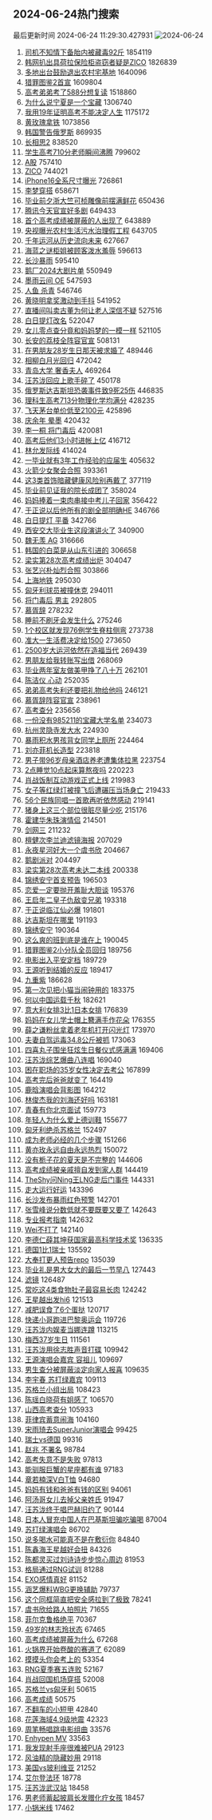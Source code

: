## 2024-06-24热门搜索 
最后更新时间 2024-06-24 11:29:30.427931 
![2024-06-24](https://imgs-storage.s3.us-east-005.backblazeb2.com/20240624/2024-06-24.png?versionId=4_z8fbbed132d73df8689c40f13_f1020f2b690f6a74a_d20240624_m032929_c005_v0501013_t0010_u01719199769909) 
1. [司机不知情下备胎内被藏毒92斤](https://s.weibo.com/weibo?q=%23%E5%8F%B8%E6%9C%BA%E4%B8%8D%E7%9F%A5%E6%83%85%E4%B8%8B%E5%A4%87%E8%83%8E%E5%86%85%E8%A2%AB%E8%97%8F%E6%AF%9292%E6%96%A4%23&t=31&band_rank=6&Refer=top) 1854119
1. [韩网扒出具荷拉保险柜盗窃者疑是ZICO](https://s.weibo.com/weibo?q=%23%E9%9F%A9%E7%BD%91%E6%89%92%E5%87%BA%E5%85%B7%E8%8D%B7%E6%8B%89%E4%BF%9D%E9%99%A9%E6%9F%9C%E7%9B%97%E7%AA%83%E8%80%85%E7%96%91%E6%98%AFZICO%23&t=31&band_rank=24&Refer=top) 1826839
1. [多地出台鼓励退出农村宅基地](https://s.weibo.com/weibo?q=%23%E5%A4%9A%E5%9C%B0%E5%87%BA%E5%8F%B0%E9%BC%93%E5%8A%B1%E9%80%80%E5%87%BA%E5%86%9C%E6%9D%91%E5%AE%85%E5%9F%BA%E5%9C%B0%23&t=31&band_rank=1&Refer=top) 1640096
1. [猎罪图鉴2首宣](https://s.weibo.com/weibo?q=%23%E7%8C%8E%E7%BD%AA%E5%9B%BE%E9%89%B42%E9%A6%96%E5%AE%A3%23&t=31&band_rank=4&Refer=top) 1609804
1. [高考弟弟考了588分想复读](https://s.weibo.com/weibo?q=%23%E9%AB%98%E8%80%83%E5%BC%9F%E5%BC%9F%E8%80%83%E4%BA%86588%E5%88%86%E6%83%B3%E5%A4%8D%E8%AF%BB%23&t=31&band_rank=6&Refer=top) 1518860
1. [为什么说宁夏是一个宝藏](https://s.weibo.com/weibo?q=%23%E4%B8%BA%E4%BB%80%E4%B9%88%E8%AF%B4%E5%AE%81%E5%A4%8F%E6%98%AF%E4%B8%80%E4%B8%AA%E5%AE%9D%E8%97%8F%23&t=31&band_rank=3&Refer=top) 1306740
1. [我用19年证明高考不能决定人生](https://s.weibo.com/weibo?q=%23%E6%88%91%E7%94%A819%E5%B9%B4%E8%AF%81%E6%98%8E%E9%AB%98%E8%80%83%E4%B8%8D%E8%83%BD%E5%86%B3%E5%AE%9A%E4%BA%BA%E7%94%9F%23&t=31&band_rank=28&Refer=top) 1175172
1. [黄玫瑰拿铁](https://s.weibo.com/weibo?q=%E9%BB%84%E7%8E%AB%E7%91%B0%E6%8B%BF%E9%93%81&t=31&band_rank=5&Refer=top) 1073856
1. [韩国警告俄罗斯](https://s.weibo.com/weibo?q=%23%E9%9F%A9%E5%9B%BD%E8%AD%A6%E5%91%8A%E4%BF%84%E7%BD%97%E6%96%AF%23&t=31&band_rank=1&Refer=top) 869935
1. [长相思2](https://s.weibo.com/weibo?q=%E9%95%BF%E7%9B%B8%E6%80%9D2&t=31&band_rank=47&Refer=top) 838520
1. [学生高考710分老师瞬间沸腾](https://s.weibo.com/weibo?q=%23%E5%AD%A6%E7%94%9F%E9%AB%98%E8%80%83710%E5%88%86%E8%80%81%E5%B8%88%E7%9E%AC%E9%97%B4%E6%B2%B8%E8%85%BE%23&t=31&band_rank=8&Refer=top) 799602
1. [A股](https://s.weibo.com/weibo?q=A%E8%82%A1&t=31&band_rank=10&Refer=top) 757410
1. [ZICO](https://s.weibo.com/weibo?q=ZICO&t=31&band_rank=7&Refer=top) 744021
1. [iPhone16全系尺寸曝光](https://s.weibo.com/weibo?q=%23iPhone16%E5%85%A8%E7%B3%BB%E5%B0%BA%E5%AF%B8%E6%9B%9D%E5%85%89%23&t=31&band_rank=2&Refer=top) 726861
1. [李梦穿搭](https://s.weibo.com/weibo?q=%E6%9D%8E%E6%A2%A6%E7%A9%BF%E6%90%AD&t=31&band_rank=11&Refer=top) 658671
1. [毕业前夕浙大竺可桢雕像前摆满鲜花](https://s.weibo.com/weibo?q=%23%E6%AF%95%E4%B8%9A%E5%89%8D%E5%A4%95%E6%B5%99%E5%A4%A7%E7%AB%BA%E5%8F%AF%E6%A1%A2%E9%9B%95%E5%83%8F%E5%89%8D%E6%91%86%E6%BB%A1%E9%B2%9C%E8%8A%B1%23&t=31&band_rank=10&Refer=top) 650436
1. [腾讯今天官宣好多剧](https://s.weibo.com/weibo?q=%23%E8%85%BE%E8%AE%AF%E4%BB%8A%E5%A4%A9%E5%AE%98%E5%AE%A3%E5%A5%BD%E5%A4%9A%E5%89%A7%23&t=31&band_rank=24&Refer=top) 649433
1. [首个高考成绩被屏蔽的人出现了](https://s.weibo.com/weibo?q=%23%E9%A6%96%E4%B8%AA%E9%AB%98%E8%80%83%E6%88%90%E7%BB%A9%E8%A2%AB%E5%B1%8F%E8%94%BD%E7%9A%84%E4%BA%BA%E5%87%BA%E7%8E%B0%E4%BA%86%23&t=31&band_rank=8&Refer=top) 643889
1. [央视曝光农村生活污水治理假工程](https://s.weibo.com/weibo?q=%23%E5%A4%AE%E8%A7%86%E6%9B%9D%E5%85%89%E5%86%9C%E6%9D%91%E7%94%9F%E6%B4%BB%E6%B1%A1%E6%B0%B4%E6%B2%BB%E7%90%86%E5%81%87%E5%B7%A5%E7%A8%8B%23&t=31&band_rank=14&Refer=top) 643705
1. [千年运河从历史流向未来](https://s.weibo.com/weibo?q=%23%E5%8D%83%E5%B9%B4%E8%BF%90%E6%B2%B3%E4%BB%8E%E5%8E%86%E5%8F%B2%E6%B5%81%E5%90%91%E6%9C%AA%E6%9D%A5%23&t=31&band_rank=3&Refer=top) 627667
1. [海蓝之谜柜姐被顾客泼水羞辱](https://s.weibo.com/weibo?q=%23%E6%B5%B7%E8%93%9D%E4%B9%8B%E8%B0%9C%E6%9F%9C%E5%A7%90%E8%A2%AB%E9%A1%BE%E5%AE%A2%E6%B3%BC%E6%B0%B4%E7%BE%9E%E8%BE%B1%23&t=31&band_rank=4&Refer=top) 596613
1. [长沙暴雨](https://s.weibo.com/weibo?q=%E9%95%BF%E6%B2%99%E6%9A%B4%E9%9B%A8&t=31&band_rank=20&Refer=top) 595410
1. [鹅厂2024大剧片单](https://s.weibo.com/weibo?q=%23%E9%B9%85%E5%8E%822024%E5%A4%A7%E5%89%A7%E7%89%87%E5%8D%95%23&t=31&band_rank=15&Refer=top) 550949
1. [墨雨云间 OE](https://s.weibo.com/weibo?q=%E5%A2%A8%E9%9B%A8%E4%BA%91%E9%97%B4%20OE&t=31&band_rank=6&Refer=top) 547593
1. [人鱼 杀青](https://s.weibo.com/weibo?q=%E4%BA%BA%E9%B1%BC%20%E6%9D%80%E9%9D%92&t=31&band_rank=7&Refer=top) 546746
1. [黄晓明拿奖激动到手抖](https://s.weibo.com/weibo?q=%E9%BB%84%E6%99%93%E6%98%8E%E6%8B%BF%E5%A5%96%E6%BF%80%E5%8A%A8%E5%88%B0%E6%89%8B%E6%8A%96&t=31&band_rank=50&Refer=top) 541952
1. [直播间叫卖古董为何让老人深信不疑](https://s.weibo.com/weibo?q=%23%E7%9B%B4%E6%92%AD%E9%97%B4%E5%8F%AB%E5%8D%96%E5%8F%A4%E8%91%A3%E4%B8%BA%E4%BD%95%E8%AE%A9%E8%80%81%E4%BA%BA%E6%B7%B1%E4%BF%A1%E4%B8%8D%E7%96%91%23&t=31&band_rank=10&Refer=top) 527516
1. [白日提灯改名](https://s.weibo.com/weibo?q=%E7%99%BD%E6%97%A5%E6%8F%90%E7%81%AF%E6%94%B9%E5%90%8D&t=31&band_rank=24&Refer=top) 522047
1. [女儿零点查分竟和妈妈梦的一模一样](https://s.weibo.com/weibo?q=%23%E5%A5%B3%E5%84%BF%E9%9B%B6%E7%82%B9%E6%9F%A5%E5%88%86%E7%AB%9F%E5%92%8C%E5%A6%88%E5%A6%88%E6%A2%A6%E7%9A%84%E4%B8%80%E6%A8%A1%E4%B8%80%E6%A0%B7%23&t=31&band_rank=5&Refer=top) 521105
1. [长安的荔枝全阵容官宣](https://s.weibo.com/weibo?q=%23%E9%95%BF%E5%AE%89%E7%9A%84%E8%8D%94%E6%9E%9D%E5%85%A8%E9%98%B5%E5%AE%B9%E5%AE%98%E5%AE%A3%23&t=31&band_rank=15&Refer=top) 508131
1. [在男朋友28岁生日那天被求婚了](https://s.weibo.com/weibo?q=%E5%9C%A8%E7%94%B7%E6%9C%8B%E5%8F%8B28%E5%B2%81%E7%94%9F%E6%97%A5%E9%82%A3%E5%A4%A9%E8%A2%AB%E6%B1%82%E5%A9%9A%E4%BA%86&t=31&band_rank=11&Refer=top) 489446
1. [相柳白月光回归](https://s.weibo.com/weibo?q=%E7%9B%B8%E6%9F%B3%E7%99%BD%E6%9C%88%E5%85%89%E5%9B%9E%E5%BD%92&t=31&band_rank=13&Refer=top) 472042
1. [青岛大学 奢香夫人](https://s.weibo.com/weibo?q=%E9%9D%92%E5%B2%9B%E5%A4%A7%E5%AD%A6%20%E5%A5%A2%E9%A6%99%E5%A4%AB%E4%BA%BA&t=31&band_rank=6&Refer=top) 469264
1. [汪苏泷回应上歌手碎了](https://s.weibo.com/weibo?q=%23%E6%B1%AA%E8%8B%8F%E6%B3%B7%E5%9B%9E%E5%BA%94%E4%B8%8A%E6%AD%8C%E6%89%8B%E7%A2%8E%E4%BA%86%23&t=31&band_rank=7&Refer=top) 450178
1. [俄罗斯达吉斯坦恐袭事件致9死25伤](https://s.weibo.com/weibo?q=%23%E4%BF%84%E7%BD%97%E6%96%AF%E8%BE%BE%E5%90%89%E6%96%AF%E5%9D%A6%E6%81%90%E8%A2%AD%E4%BA%8B%E4%BB%B6%E8%87%B49%E6%AD%BB25%E4%BC%A4%23&t=31&band_rank=26&Refer=top) 446835
1. [理科生高考713分物理化学均满分](https://s.weibo.com/weibo?q=%23%E7%90%86%E7%A7%91%E7%94%9F%E9%AB%98%E8%80%83713%E5%88%86%E7%89%A9%E7%90%86%E5%8C%96%E5%AD%A6%E5%9D%87%E6%BB%A1%E5%88%86%23&t=31&band_rank=17&Refer=top) 428235
1. [飞天茅台单价低至2100元](https://s.weibo.com/weibo?q=%23%E9%A3%9E%E5%A4%A9%E8%8C%85%E5%8F%B0%E5%8D%95%E4%BB%B7%E4%BD%8E%E8%87%B32100%E5%85%83%23&t=31&band_rank=32&Refer=top) 425896
1. [庆余年 晕墨](https://s.weibo.com/weibo?q=%E5%BA%86%E4%BD%99%E5%B9%B4%20%E6%99%95%E5%A2%A8&t=31&band_rank=9&Refer=top) 420432
1. [李一桐 将门毒后](https://s.weibo.com/weibo?q=%E6%9D%8E%E4%B8%80%E6%A1%90%20%E5%B0%86%E9%97%A8%E6%AF%92%E5%90%8E&t=31&band_rank=10&Refer=top) 420081
1. [高考后他们3小时进帐上亿](https://s.weibo.com/weibo?q=%23%E9%AB%98%E8%80%83%E5%90%8E%E4%BB%96%E4%BB%AC3%E5%B0%8F%E6%97%B6%E8%BF%9B%E5%B8%90%E4%B8%8A%E4%BA%BF%23&t=31&band_rank=11&Refer=top) 416712
1. [林允发际线](https://s.weibo.com/weibo?q=%E6%9E%97%E5%85%81%E5%8F%91%E9%99%85%E7%BA%BF&t=31&band_rank=12&Refer=top) 414024
1. [一毕业就有3年工作经验的应届生](https://s.weibo.com/weibo?q=%23%E4%B8%80%E6%AF%95%E4%B8%9A%E5%B0%B1%E6%9C%893%E5%B9%B4%E5%B7%A5%E4%BD%9C%E7%BB%8F%E9%AA%8C%E7%9A%84%E5%BA%94%E5%B1%8A%E7%94%9F%23&t=31&band_rank=32&Refer=top) 405632
1. [火箭少女聚会合照](https://s.weibo.com/weibo?q=%23%E7%81%AB%E7%AE%AD%E5%B0%91%E5%A5%B3%E8%81%9A%E4%BC%9A%E5%90%88%E7%85%A7%23&t=31&band_rank=17&Refer=top) 393361
1. [这3类首饰暗藏健康风险别再戴了](https://s.weibo.com/weibo?q=%23%E8%BF%993%E7%B1%BB%E9%A6%96%E9%A5%B0%E6%9A%97%E8%97%8F%E5%81%A5%E5%BA%B7%E9%A3%8E%E9%99%A9%E5%88%AB%E5%86%8D%E6%88%B4%E4%BA%86%23&t=31&band_rank=15&Refer=top) 377119
1. [毕业前见证我的院长成团了](https://s.weibo.com/weibo?q=%23%E6%AF%95%E4%B8%9A%E5%89%8D%E8%A7%81%E8%AF%81%E6%88%91%E7%9A%84%E9%99%A2%E9%95%BF%E6%88%90%E5%9B%A2%E4%BA%86%23&t=31&band_rank=16&Refer=top) 358024
1. [妈妈捧着一束肉串接中考儿子回家](https://s.weibo.com/weibo?q=%23%E5%A6%88%E5%A6%88%E6%8D%A7%E7%9D%80%E4%B8%80%E6%9D%9F%E8%82%89%E4%B8%B2%E6%8E%A5%E4%B8%AD%E8%80%83%E5%84%BF%E5%AD%90%E5%9B%9E%E5%AE%B6%23&t=31&band_rank=15&Refer=top) 356422
1. [于正说以后他所有的剧全部明确HE](https://s.weibo.com/weibo?q=%23%E4%BA%8E%E6%AD%A3%E8%AF%B4%E4%BB%A5%E5%90%8E%E4%BB%96%E6%89%80%E6%9C%89%E7%9A%84%E5%89%A7%E5%85%A8%E9%83%A8%E6%98%8E%E7%A1%AEHE%23&t=31&band_rank=42&Refer=top) 346766
1. [白日提灯 平番](https://s.weibo.com/weibo?q=%E7%99%BD%E6%97%A5%E6%8F%90%E7%81%AF%20%E5%B9%B3%E7%95%AA&t=31&band_rank=13&Refer=top) 342766
1. [西安交大毕业生这段演讲火了](https://s.weibo.com/weibo?q=%23%E8%A5%BF%E5%AE%89%E4%BA%A4%E5%A4%A7%E6%AF%95%E4%B8%9A%E7%94%9F%E8%BF%99%E6%AE%B5%E6%BC%94%E8%AE%B2%E7%81%AB%E4%BA%86%23&t=31&band_rank=19&Refer=top) 340900
1. [魏无羡 AG](https://s.weibo.com/weibo?q=%E9%AD%8F%E6%97%A0%E7%BE%A1%20AG&t=31&band_rank=14&Refer=top) 316666
1. [韩国的白菜是从山东引进的](https://s.weibo.com/weibo?q=%23%E9%9F%A9%E5%9B%BD%E7%9A%84%E7%99%BD%E8%8F%9C%E6%98%AF%E4%BB%8E%E5%B1%B1%E4%B8%9C%E5%BC%95%E8%BF%9B%E7%9A%84%23&t=31&band_rank=40&Refer=top) 306658
1. [梁实第28次高考成绩出炉](https://s.weibo.com/weibo?q=%23%E6%A2%81%E5%AE%9E%E7%AC%AC28%E6%AC%A1%E9%AB%98%E8%80%83%E6%88%90%E7%BB%A9%E5%87%BA%E7%82%89%23&t=31&band_rank=16&Refer=top) 304047
1. [张艺兴朴灿烈合照](https://s.weibo.com/weibo?q=%E5%BC%A0%E8%89%BA%E5%85%B4%E6%9C%B4%E7%81%BF%E7%83%88%E5%90%88%E7%85%A7&t=31&band_rank=17&Refer=top) 303866
1. [上海地铁](https://s.weibo.com/weibo?q=%E4%B8%8A%E6%B5%B7%E5%9C%B0%E9%93%81&t=31&band_rank=16&Refer=top) 295030
1. [匈牙利球员被撞休克](https://s.weibo.com/weibo?q=%23%E5%8C%88%E7%89%99%E5%88%A9%E7%90%83%E5%91%98%E8%A2%AB%E6%92%9E%E4%BC%91%E5%85%8B%23&t=31&band_rank=17&Refer=top) 294011
1. [将门毒后 男主](https://s.weibo.com/weibo?q=%E5%B0%86%E9%97%A8%E6%AF%92%E5%90%8E%20%E7%94%B7%E4%B8%BB&t=31&band_rank=18&Refer=top) 292805
1. [慕胥辞](https://s.weibo.com/weibo?q=%E6%85%95%E8%83%A5%E8%BE%9E&t=31&band_rank=41&Refer=top) 278232
1. [睡前不刷牙会发生什么](https://s.weibo.com/weibo?q=%23%E7%9D%A1%E5%89%8D%E4%B8%8D%E5%88%B7%E7%89%99%E4%BC%9A%E5%8F%91%E7%94%9F%E4%BB%80%E4%B9%88%23&t=31&band_rank=22&Refer=top) 275246
1. [1个校区就发现76例学生脊柱侧弯](https://s.weibo.com/weibo?q=%231%E4%B8%AA%E6%A0%A1%E5%8C%BA%E5%B0%B1%E5%8F%91%E7%8E%B076%E4%BE%8B%E5%AD%A6%E7%94%9F%E8%84%8A%E6%9F%B1%E4%BE%A7%E5%BC%AF%23&t=31&band_rank=49&Refer=top) 273738
1. [准大一生活费决定给1500](https://s.weibo.com/weibo?q=%23%E5%87%86%E5%A4%A7%E4%B8%80%E7%94%9F%E6%B4%BB%E8%B4%B9%E5%86%B3%E5%AE%9A%E7%BB%991500%23&t=31&band_rank=23&Refer=top) 273650
1. [2500岁大运河依然在造福当代](https://s.weibo.com/weibo?q=%232500%E5%B2%81%E5%A4%A7%E8%BF%90%E6%B2%B3%E4%BE%9D%E7%84%B6%E5%9C%A8%E9%80%A0%E7%A6%8F%E5%BD%93%E4%BB%A3%23&t=31&band_rank=30&Refer=top) 269439
1. [男朋友给我转账写出借](https://s.weibo.com/weibo?q=%23%E7%94%B7%E6%9C%8B%E5%8F%8B%E7%BB%99%E6%88%91%E8%BD%AC%E8%B4%A6%E5%86%99%E5%87%BA%E5%80%9F%23&t=31&band_rank=22&Refer=top) 268069
1. [毕业两年室友做美甲挣了八十万](https://s.weibo.com/weibo?q=%23%E6%AF%95%E4%B8%9A%E4%B8%A4%E5%B9%B4%E5%AE%A4%E5%8F%8B%E5%81%9A%E7%BE%8E%E7%94%B2%E6%8C%A3%E4%BA%86%E5%85%AB%E5%8D%81%E4%B8%87%23&t=31&band_rank=29&Refer=top) 262101
1. [陈洁仪 心动](https://s.weibo.com/weibo?q=%E9%99%88%E6%B4%81%E4%BB%AA%20%E5%BF%83%E5%8A%A8&t=31&band_rank=19&Refer=top) 252035
1. [弟弟高考失利还要把礼物给他吗](https://s.weibo.com/weibo?q=%23%E5%BC%9F%E5%BC%9F%E9%AB%98%E8%80%83%E5%A4%B1%E5%88%A9%E8%BF%98%E8%A6%81%E6%8A%8A%E7%A4%BC%E7%89%A9%E7%BB%99%E4%BB%96%E5%90%97%23&t=31&band_rank=27&Refer=top) 246121
1. [慕胥辞阵容官宣](https://s.weibo.com/weibo?q=%23%E6%85%95%E8%83%A5%E8%BE%9E%E9%98%B5%E5%AE%B9%E5%AE%98%E5%AE%A3%23&t=31&band_rank=25&Refer=top) 238961
1. [高考查分](https://s.weibo.com/weibo?q=%E9%AB%98%E8%80%83%E6%9F%A5%E5%88%86&t=31&band_rank=26&Refer=top) 235656
1. [一份没有985211的宝藏大学名单](https://s.weibo.com/weibo?q=%23%E4%B8%80%E4%BB%BD%E6%B2%A1%E6%9C%89985211%E7%9A%84%E5%AE%9D%E8%97%8F%E5%A4%A7%E5%AD%A6%E5%90%8D%E5%8D%95%23&t=31&band_rank=29&Refer=top) 234073
1. [杭州灵隐寺发大水](https://s.weibo.com/weibo?q=%23%E6%9D%AD%E5%B7%9E%E7%81%B5%E9%9A%90%E5%AF%BA%E5%8F%91%E5%A4%A7%E6%B0%B4%23&t=31&band_rank=20&Refer=top) 224930
1. [暴雨积水男孩背女同学上厕所](https://s.weibo.com/weibo?q=%23%E6%9A%B4%E9%9B%A8%E7%A7%AF%E6%B0%B4%E7%94%B7%E5%AD%A9%E8%83%8C%E5%A5%B3%E5%90%8C%E5%AD%A6%E4%B8%8A%E5%8E%95%E6%89%80%23&t=31&band_rank=20&Refer=top) 224464
1. [刘亦菲机长造型](https://s.weibo.com/weibo?q=%23%E5%88%98%E4%BA%A6%E8%8F%B2%E6%9C%BA%E9%95%BF%E9%80%A0%E5%9E%8B%23&t=31&band_rank=24&Refer=top) 223818
1. [男子带96岁母亲酒店养老遭集体拉黑](https://s.weibo.com/weibo?q=%23%E7%94%B7%E5%AD%90%E5%B8%A696%E5%B2%81%E6%AF%8D%E4%BA%B2%E9%85%92%E5%BA%97%E5%85%BB%E8%80%81%E9%81%AD%E9%9B%86%E4%BD%93%E6%8B%89%E9%BB%91%23&t=31&band_rank=21&Refer=top) 223754
1. [2点睡觉10点起床算熬夜吗](https://s.weibo.com/weibo?q=%232%E7%82%B9%E7%9D%A1%E8%A7%8910%E7%82%B9%E8%B5%B7%E5%BA%8A%E7%AE%97%E7%86%AC%E5%A4%9C%E5%90%97%23&t=31&band_rank=22&Refer=top) 220223
1. [肖战饭制互动游戏正式上线](https://s.weibo.com/weibo?q=%23%E8%82%96%E6%88%98%E9%A5%AD%E5%88%B6%E4%BA%92%E5%8A%A8%E6%B8%B8%E6%88%8F%E6%AD%A3%E5%BC%8F%E4%B8%8A%E7%BA%BF%23&t=31&band_rank=27&Refer=top) 219983
1. [女子等红绿灯被撞飞后遭碾压当场身亡](https://s.weibo.com/weibo?q=%23%E5%A5%B3%E5%AD%90%E7%AD%89%E7%BA%A2%E7%BB%BF%E7%81%AF%E8%A2%AB%E6%92%9E%E9%A3%9E%E5%90%8E%E9%81%AD%E7%A2%BE%E5%8E%8B%E5%BD%93%E5%9C%BA%E8%BA%AB%E4%BA%A1%23&t=31&band_rank=23&Refer=top) 219433
1. [56个民族同唱一首歌再听依然感动](https://s.weibo.com/weibo?q=%2356%E4%B8%AA%E6%B0%91%E6%97%8F%E5%90%8C%E5%94%B1%E4%B8%80%E9%A6%96%E6%AD%8C%E5%86%8D%E5%90%AC%E4%BE%9D%E7%84%B6%E6%84%9F%E5%8A%A8%23&t=31&band_rank=27&Refer=top) 219141
1. [猪身上这三个部位很脏尽量少吃](https://s.weibo.com/weibo?q=%23%E7%8C%AA%E8%BA%AB%E4%B8%8A%E8%BF%99%E4%B8%89%E4%B8%AA%E9%83%A8%E4%BD%8D%E5%BE%88%E8%84%8F%E5%B0%BD%E9%87%8F%E5%B0%91%E5%90%83%23&t=31&band_rank=24&Refer=top) 215176
1. [霍建华朱珠演情侣](https://s.weibo.com/weibo?q=%23%E9%9C%8D%E5%BB%BA%E5%8D%8E%E6%9C%B1%E7%8F%A0%E6%BC%94%E6%83%85%E4%BE%A3%23&t=31&band_rank=25&Refer=top) 214501
1. [剑网三](https://s.weibo.com/weibo?q=%E5%89%91%E7%BD%91%E4%B8%89&t=31&band_rank=34&Refer=top) 211232
1. [檀健次李兰迪滤镜海报](https://s.weibo.com/weibo?q=%23%E6%AA%80%E5%81%A5%E6%AC%A1%E6%9D%8E%E5%85%B0%E8%BF%AA%E6%BB%A4%E9%95%9C%E6%B5%B7%E6%8A%A5%23&t=31&band_rank=25&Refer=top) 207029
1. [永夜星河好大一个虞书欣](https://s.weibo.com/weibo?q=%23%E6%B0%B8%E5%A4%9C%E6%98%9F%E6%B2%B3%E5%A5%BD%E5%A4%A7%E4%B8%80%E4%B8%AA%E8%99%9E%E4%B9%A6%E6%AC%A3%23&t=31&band_rank=27&Refer=top) 204667
1. [鹅剧派对](https://s.weibo.com/weibo?q=%23%E9%B9%85%E5%89%A7%E6%B4%BE%E5%AF%B9%23&t=31&band_rank=30&Refer=top) 204497
1. [梁实第28次高考未达二本线](https://s.weibo.com/weibo?q=%23%E6%A2%81%E5%AE%9E%E7%AC%AC28%E6%AC%A1%E9%AB%98%E8%80%83%E6%9C%AA%E8%BE%BE%E4%BA%8C%E6%9C%AC%E7%BA%BF%23&t=31&band_rank=28&Refer=top) 200338
1. [锦绣安宁首支预告](https://s.weibo.com/weibo?q=%23%E9%94%A6%E7%BB%A3%E5%AE%89%E5%AE%81%E9%A6%96%E6%94%AF%E9%A2%84%E5%91%8A%23&t=31&band_rank=30&Refer=top) 196503
1. [恋爱一定要抛开羞耻大胆谈](https://s.weibo.com/weibo?q=%E6%81%8B%E7%88%B1%E4%B8%80%E5%AE%9A%E8%A6%81%E6%8A%9B%E5%BC%80%E7%BE%9E%E8%80%BB%E5%A4%A7%E8%83%86%E8%B0%88&t=31&band_rank=31&Refer=top) 195376
1. [王启年二皇子仇敌变兄弟](https://s.weibo.com/weibo?q=%23%E7%8E%8B%E5%90%AF%E5%B9%B4%E4%BA%8C%E7%9A%87%E5%AD%90%E4%BB%87%E6%95%8C%E5%8F%98%E5%85%84%E5%BC%9F%23&t=31&band_rank=25&Refer=top) 193318
1. [于正说临江仙必爆](https://s.weibo.com/weibo?q=%23%E4%BA%8E%E6%AD%A3%E8%AF%B4%E4%B8%B4%E6%B1%9F%E4%BB%99%E5%BF%85%E7%88%86%23&t=31&band_rank=28&Refer=top) 191801
1. [达吉斯坦在哪里](https://s.weibo.com/weibo?q=%23%E8%BE%BE%E5%90%89%E6%96%AF%E5%9D%A6%E5%9C%A8%E5%93%AA%E9%87%8C%23&t=31&band_rank=30&Refer=top) 191193
1. [锦绣安宁](https://s.weibo.com/weibo?q=%E9%94%A6%E7%BB%A3%E5%AE%89%E5%AE%81&t=31&band_rank=42&Refer=top) 190364
1. [这么爽的班到底是谁在上](https://s.weibo.com/weibo?q=%23%E8%BF%99%E4%B9%88%E7%88%BD%E7%9A%84%E7%8F%AD%E5%88%B0%E5%BA%95%E6%98%AF%E8%B0%81%E5%9C%A8%E4%B8%8A%23&t=31&band_rank=35&Refer=top) 190045
1. [猎罪图鉴2小分队全员回归](https://s.weibo.com/weibo?q=%23%E7%8C%8E%E7%BD%AA%E5%9B%BE%E9%89%B42%E5%B0%8F%E5%88%86%E9%98%9F%E5%85%A8%E5%91%98%E5%9B%9E%E5%BD%92%23&t=31&band_rank=33&Refer=top) 189756
1. [电影出入平安定档](https://s.weibo.com/weibo?q=%23%E7%94%B5%E5%BD%B1%E5%87%BA%E5%85%A5%E5%B9%B3%E5%AE%89%E5%AE%9A%E6%A1%A3%23&t=31&band_rank=31&Refer=top) 189729
1. [王源听到结婚的反应](https://s.weibo.com/weibo?q=%23%E7%8E%8B%E6%BA%90%E5%90%AC%E5%88%B0%E7%BB%93%E5%A9%9A%E7%9A%84%E5%8F%8D%E5%BA%94%23&t=31&band_rank=26&Refer=top) 189417
1. [九重紫](https://s.weibo.com/weibo?q=%E4%B9%9D%E9%87%8D%E7%B4%AB&t=31&band_rank=35&Refer=top) 186628
1. [第一次见把小猫当闹钟用的](https://s.weibo.com/weibo?q=%E7%AC%AC%E4%B8%80%E6%AC%A1%E8%A7%81%E6%8A%8A%E5%B0%8F%E7%8C%AB%E5%BD%93%E9%97%B9%E9%92%9F%E7%94%A8%E7%9A%84&t=31&band_rank=31&Refer=top) 183375
1. [何以中国运载千秋](https://s.weibo.com/weibo?q=%23%E4%BD%95%E4%BB%A5%E4%B8%AD%E5%9B%BD%E8%BF%90%E8%BD%BD%E5%8D%83%E7%A7%8B%23&t=31&band_rank=3&Refer=top) 182621
1. [意大利女排3比1日本女排](https://s.weibo.com/weibo?q=%23%E6%84%8F%E5%A4%A7%E5%88%A9%E5%A5%B3%E6%8E%923%E6%AF%941%E6%97%A5%E6%9C%AC%E5%A5%B3%E6%8E%92%23&t=31&band_rank=27&Refer=top) 176839
1. [妈妈在女儿学士帽上簪满手作花朵](https://s.weibo.com/weibo?q=%23%E5%A6%88%E5%A6%88%E5%9C%A8%E5%A5%B3%E5%84%BF%E5%AD%A6%E5%A3%AB%E5%B8%BD%E4%B8%8A%E7%B0%AA%E6%BB%A1%E6%89%8B%E4%BD%9C%E8%8A%B1%E6%9C%B5%23&t=31&band_rank=30&Refer=top) 176355
1. [薛之谦粉丝拿着老年机打开闪光灯](https://s.weibo.com/weibo?q=%23%E8%96%9B%E4%B9%8B%E8%B0%A6%E7%B2%89%E4%B8%9D%E6%8B%BF%E7%9D%80%E8%80%81%E5%B9%B4%E6%9C%BA%E6%89%93%E5%BC%80%E9%97%AA%E5%85%89%E7%81%AF%23&t=31&band_rank=37&Refer=top) 173970
1. [夫妻自驾运毒34.8公斤被抓](https://s.weibo.com/weibo?q=%23%E5%A4%AB%E5%A6%BB%E8%87%AA%E9%A9%BE%E8%BF%90%E6%AF%9234.8%E5%85%AC%E6%96%A4%E8%A2%AB%E6%8A%93%23&t=31&band_rank=43&Refer=top) 173063
1. [四喜丸子围坐狂炫生日餐仪式感满满](https://s.weibo.com/weibo?q=%23%E5%9B%9B%E5%96%9C%E4%B8%B8%E5%AD%90%E5%9B%B4%E5%9D%90%E7%8B%82%E7%82%AB%E7%94%9F%E6%97%A5%E9%A4%90%E4%BB%AA%E5%BC%8F%E6%84%9F%E6%BB%A1%E6%BB%A1%23&t=31&band_rank=37&Refer=top) 169406
1. [汪苏泷综艺爆曲八连唱](https://s.weibo.com/weibo?q=%23%E6%B1%AA%E8%8B%8F%E6%B3%B7%E7%BB%BC%E8%89%BA%E7%88%86%E6%9B%B2%E5%85%AB%E8%BF%9E%E5%94%B1%23&t=31&band_rank=28&Refer=top) 169040
1. [困在职场的35岁女性决定去考公](https://s.weibo.com/weibo?q=%23%E5%9B%B0%E5%9C%A8%E8%81%8C%E5%9C%BA%E7%9A%8435%E5%B2%81%E5%A5%B3%E6%80%A7%E5%86%B3%E5%AE%9A%E5%8E%BB%E8%80%83%E5%85%AC%23&t=31&band_rank=36&Refer=top) 167899
1. [高考完后爸爸就变了](https://s.weibo.com/weibo?q=%23%E9%AB%98%E8%80%83%E5%AE%8C%E5%90%8E%E7%88%B8%E7%88%B8%E5%B0%B1%E5%8F%98%E4%BA%86%23&t=31&band_rank=36&Refer=top) 164419
1. [鹿晗演唱会背影图](https://s.weibo.com/weibo?q=%23%E9%B9%BF%E6%99%97%E6%BC%94%E5%94%B1%E4%BC%9A%E8%83%8C%E5%BD%B1%E5%9B%BE%23&t=31&band_rank=30&Refer=top) 164212
1. [林俊杰我的刘海还好吗](https://s.weibo.com/weibo?q=%23%E6%9E%97%E4%BF%8A%E6%9D%B0%E6%88%91%E7%9A%84%E5%88%98%E6%B5%B7%E8%BF%98%E5%A5%BD%E5%90%97%23&t=31&band_rank=33&Refer=top) 163181
1. [青春有你北京面试](https://s.weibo.com/weibo?q=%23%E9%9D%92%E6%98%A5%E6%9C%89%E4%BD%A0%E5%8C%97%E4%BA%AC%E9%9D%A2%E8%AF%95%23&t=31&band_rank=31&Refer=top) 159773
1. [年轻人为什么爱上德训鞋](https://s.weibo.com/weibo?q=%23%E5%B9%B4%E8%BD%BB%E4%BA%BA%E4%B8%BA%E4%BB%80%E4%B9%88%E7%88%B1%E4%B8%8A%E5%BE%B7%E8%AE%AD%E9%9E%8B%23&t=31&band_rank=32&Refer=top) 155677
1. [匈牙利绝杀苏格兰](https://s.weibo.com/weibo?q=%23%E5%8C%88%E7%89%99%E5%88%A9%E7%BB%9D%E6%9D%80%E8%8B%8F%E6%A0%BC%E5%85%B0%23&t=31&band_rank=43&Refer=top) 152497
1. [成为老师必经的几个步骤](https://s.weibo.com/weibo?q=%23%E6%88%90%E4%B8%BA%E8%80%81%E5%B8%88%E5%BF%85%E7%BB%8F%E7%9A%84%E5%87%A0%E4%B8%AA%E6%AD%A5%E9%AA%A4%23&t=31&band_rank=38&Refer=top) 151266
1. [黄亦玫永远自由永远热烈](https://s.weibo.com/weibo?q=%E9%BB%84%E4%BA%A6%E7%8E%AB%E6%B0%B8%E8%BF%9C%E8%87%AA%E7%94%B1%E6%B0%B8%E8%BF%9C%E7%83%AD%E7%83%88&t=31&band_rank=46&Refer=top) 150072
1. [没有栀子花的夏天是不完整的](https://s.weibo.com/weibo?q=%23%E6%B2%A1%E6%9C%89%E6%A0%80%E5%AD%90%E8%8A%B1%E7%9A%84%E5%A4%8F%E5%A4%A9%E6%98%AF%E4%B8%8D%E5%AE%8C%E6%95%B4%E7%9A%84%23&t=31&band_rank=43&Refer=top) 144606
1. [高考成绩被亲戚擅自发到家人群](https://s.weibo.com/weibo?q=%23%E9%AB%98%E8%80%83%E6%88%90%E7%BB%A9%E8%A2%AB%E4%BA%B2%E6%88%9A%E6%93%85%E8%87%AA%E5%8F%91%E5%88%B0%E5%AE%B6%E4%BA%BA%E7%BE%A4%23&t=31&band_rank=34&Refer=top) 144419
1. [TheShy问Ning王LNG走后门事件](https://s.weibo.com/weibo?q=%23TheShy%E9%97%AENing%E7%8E%8BLNG%E8%B5%B0%E5%90%8E%E9%97%A8%E4%BA%8B%E4%BB%B6%23&t=31&band_rank=44&Refer=top) 144331
1. [走大运行好运](https://s.weibo.com/weibo?q=%23%E8%B5%B0%E5%A4%A7%E8%BF%90%E8%A1%8C%E5%A5%BD%E8%BF%90%23&t=31&band_rank=3&Refer=top) 143396
1. [长沙发布暴雨红色预警](https://s.weibo.com/weibo?q=%23%E9%95%BF%E6%B2%99%E5%8F%91%E5%B8%83%E6%9A%B4%E9%9B%A8%E7%BA%A2%E8%89%B2%E9%A2%84%E8%AD%A6%23&t=31&band_rank=41&Refer=top) 142701
1. [张雪峰说分数低就不要既要又要了](https://s.weibo.com/weibo?q=%23%E5%BC%A0%E9%9B%AA%E5%B3%B0%E8%AF%B4%E5%88%86%E6%95%B0%E4%BD%8E%E5%B0%B1%E4%B8%8D%E8%A6%81%E6%97%A2%E8%A6%81%E5%8F%88%E8%A6%81%E4%BA%86%23&t=31&band_rank=47&Refer=top) 142643
1. [专业报考指南](https://s.weibo.com/weibo?q=%23%E4%B8%93%E4%B8%9A%E6%8A%A5%E8%80%83%E6%8C%87%E5%8D%97%23&t=31&band_rank=48&Refer=top) 142632
1. [Wei不打了](https://s.weibo.com/weibo?q=%23Wei%E4%B8%8D%E6%89%93%E4%BA%86%23&t=31&band_rank=35&Refer=top) 142140
1. [李德仁薛其坤获国家最高科学技术奖](https://s.weibo.com/weibo?q=%23%E6%9D%8E%E5%BE%B7%E4%BB%81%E8%96%9B%E5%85%B6%E5%9D%A4%E8%8E%B7%E5%9B%BD%E5%AE%B6%E6%9C%80%E9%AB%98%E7%A7%91%E5%AD%A6%E6%8A%80%E6%9C%AF%E5%A5%96%23&t=31&band_rank=40&Refer=top) 136335
1. [德国1比1瑞士](https://s.weibo.com/weibo?q=%23%E5%BE%B7%E5%9B%BD1%E6%AF%941%E7%91%9E%E5%A3%AB%23&t=31&band_rank=39&Refer=top) 135592
1. [大奉打更人预告repo](https://s.weibo.com/weibo?q=%23%E5%A4%A7%E5%A5%89%E6%89%93%E6%9B%B4%E4%BA%BA%E9%A2%84%E5%91%8Arepo%23&t=31&band_rank=36&Refer=top) 135039
1. [毕业礼是男大女大的最后一节早八](https://s.weibo.com/weibo?q=%23%E6%AF%95%E4%B8%9A%E7%A4%BC%E6%98%AF%E7%94%B7%E5%A4%A7%E5%A5%B3%E5%A4%A7%E7%9A%84%E6%9C%80%E5%90%8E%E4%B8%80%E8%8A%82%E6%97%A9%E5%85%AB%23&t=31&band_rank=43&Refer=top) 127443
1. [滤镜](https://s.weibo.com/weibo?q=%E6%BB%A4%E9%95%9C&t=31&band_rank=43&Refer=top) 126487
1. [常吃这4类食物肚子最容易长肉](https://s.weibo.com/weibo?q=%23%E5%B8%B8%E5%90%83%E8%BF%994%E7%B1%BB%E9%A3%9F%E7%89%A9%E8%82%9A%E5%AD%90%E6%9C%80%E5%AE%B9%E6%98%93%E9%95%BF%E8%82%89%23&t=31&band_rank=44&Refer=top) 124242
1. [王星越出发hi6](https://s.weibo.com/weibo?q=%23%E7%8E%8B%E6%98%9F%E8%B6%8A%E5%87%BA%E5%8F%91hi6%23&t=31&band_rank=45&Refer=top) 121513
1. [减肥误食了6个蛋挞](https://s.weibo.com/weibo?q=%E5%87%8F%E8%82%A5%E8%AF%AF%E9%A3%9F%E4%BA%866%E4%B8%AA%E8%9B%8B%E6%8C%9E&t=31&band_rank=38&Refer=top) 120717
1. [快递小哥跑进巴黎奥运会](https://s.weibo.com/weibo?q=%23%E5%BF%AB%E9%80%92%E5%B0%8F%E5%93%A5%E8%B7%91%E8%BF%9B%E5%B7%B4%E9%BB%8E%E5%A5%A5%E8%BF%90%E4%BC%9A%23&t=31&band_rank=49&Refer=top) 119726
1. [汪苏泷内娱麦当娜连蹲](https://s.weibo.com/weibo?q=%23%E6%B1%AA%E8%8B%8F%E6%B3%B7%E5%86%85%E5%A8%B1%E9%BA%A6%E5%BD%93%E5%A8%9C%E8%BF%9E%E8%B9%B2%23&t=31&band_rank=47&Refer=top) 113215
1. [梅西37岁生日](https://s.weibo.com/weibo?q=%23%E6%A2%85%E8%A5%BF37%E5%B2%81%E7%94%9F%E6%97%A5%23&t=31&band_rank=48&Refer=top) 111561
1. [汪苏泷用徐志胜声音打碟](https://s.weibo.com/weibo?q=%23%E6%B1%AA%E8%8B%8F%E6%B3%B7%E7%94%A8%E5%BE%90%E5%BF%97%E8%83%9C%E5%A3%B0%E9%9F%B3%E6%89%93%E7%A2%9F%23&t=31&band_rank=39&Refer=top) 109942
1. [王源演唱会嘉宾 容祖儿](https://s.weibo.com/weibo?q=%E7%8E%8B%E6%BA%90%E6%BC%94%E5%94%B1%E4%BC%9A%E5%98%89%E5%AE%BE%20%E5%AE%B9%E7%A5%96%E5%84%BF&t=31&band_rank=40&Refer=top) 109697
1. [男生查分被屏蔽淡定向家人报喜](https://s.weibo.com/weibo?q=%23%E7%94%B7%E7%94%9F%E6%9F%A5%E5%88%86%E8%A2%AB%E5%B1%8F%E8%94%BD%E6%B7%A1%E5%AE%9A%E5%90%91%E5%AE%B6%E4%BA%BA%E6%8A%A5%E5%96%9C%23&t=31&band_rank=32&Refer=top) 109635
1. [李宇春 苏打绿嘉宾](https://s.weibo.com/weibo?q=%E6%9D%8E%E5%AE%87%E6%98%A5%20%E8%8B%8F%E6%89%93%E7%BB%BF%E5%98%89%E5%AE%BE&t=31&band_rank=41&Refer=top) 109113
1. [苏格兰小组出局](https://s.weibo.com/weibo?q=%23%E8%8B%8F%E6%A0%BC%E5%85%B0%E5%B0%8F%E7%BB%84%E5%87%BA%E5%B1%80%23&t=31&band_rank=49&Refer=top) 108423
1. [陈瑶白晓荷有姐感了](https://s.weibo.com/weibo?q=%23%E9%99%88%E7%91%B6%E7%99%BD%E6%99%93%E8%8D%B7%E6%9C%89%E5%A7%90%E6%84%9F%E4%BA%86%23&t=31&band_rank=42&Refer=top) 106570
1. [山西高考查分](https://s.weibo.com/weibo?q=%E5%B1%B1%E8%A5%BF%E9%AB%98%E8%80%83%E6%9F%A5%E5%88%86&t=31&band_rank=32&Refer=top) 105933
1. [菲律宾蓄意闹海](https://s.weibo.com/weibo?q=%23%E8%8F%B2%E5%BE%8B%E5%AE%BE%E8%93%84%E6%84%8F%E9%97%B9%E6%B5%B7%23&t=31&band_rank=44&Refer=top) 104160
1. [宋雨琦去SuperJunior演唱会](https://s.weibo.com/weibo?q=%E5%AE%8B%E9%9B%A8%E7%90%A6%E5%8E%BBSuperJunior%E6%BC%94%E5%94%B1%E4%BC%9A&t=31&band_rank=43&Refer=top) 99425
1. [瑞士vs德国](https://s.weibo.com/weibo?q=%23%E7%91%9E%E5%A3%ABvs%E5%BE%B7%E5%9B%BD%23&t=31&band_rank=50&Refer=top) 99316
1. [赵兆 不署名](https://s.weibo.com/weibo?q=%E8%B5%B5%E5%85%86%20%E4%B8%8D%E7%BD%B2%E5%90%8D&t=31&band_rank=44&Refer=top) 98784
1. [高考失意不是失败](https://s.weibo.com/weibo?q=%23%E9%AB%98%E8%80%83%E5%A4%B1%E6%84%8F%E4%B8%8D%E6%98%AF%E5%A4%B1%E8%B4%A5%23&t=31&band_rank=45&Refer=top) 97813
1. [能驯服巨蟹的星座都有谁](https://s.weibo.com/weibo?q=%23%E8%83%BD%E9%A9%AF%E6%9C%8D%E5%B7%A8%E8%9F%B9%E7%9A%84%E6%98%9F%E5%BA%A7%E9%83%BD%E6%9C%89%E8%B0%81%23&t=31&band_rank=40&Refer=top) 97183
1. [章若楠深V白T恤](https://s.weibo.com/weibo?q=%23%E7%AB%A0%E8%8B%A5%E6%A5%A0%E6%B7%B1V%E7%99%BDT%E6%81%A4%23&t=31&band_rank=46&Refer=top) 94680
1. [妈妈有钱和爸爸有钱的区别](https://s.weibo.com/weibo?q=%23%E5%A6%88%E5%A6%88%E6%9C%89%E9%92%B1%E5%92%8C%E7%88%B8%E7%88%B8%E6%9C%89%E9%92%B1%E7%9A%84%E5%8C%BA%E5%88%AB%23&t=31&band_rank=47&Refer=top) 94061
1. [阿汤哥女儿去掉父亲姓氏](https://s.weibo.com/weibo?q=%23%E9%98%BF%E6%B1%A4%E5%93%A5%E5%A5%B3%E5%84%BF%E5%8E%BB%E6%8E%89%E7%88%B6%E4%BA%B2%E5%A7%93%E6%B0%8F%23&t=31&band_rank=48&Refer=top) 91947
1. [汪苏泷终于唱巴赫旧约了](https://s.weibo.com/weibo?q=%23%E6%B1%AA%E8%8B%8F%E6%B3%B7%E7%BB%88%E4%BA%8E%E5%94%B1%E5%B7%B4%E8%B5%AB%E6%97%A7%E7%BA%A6%E4%BA%86%23&t=31&band_rank=24&Refer=top) 90144
1. [日本人冒充中国人在巴基斯坦骗吃骗喝](https://s.weibo.com/weibo?q=%23%E6%97%A5%E6%9C%AC%E4%BA%BA%E5%86%92%E5%85%85%E4%B8%AD%E5%9B%BD%E4%BA%BA%E5%9C%A8%E5%B7%B4%E5%9F%BA%E6%96%AF%E5%9D%A6%E9%AA%97%E5%90%83%E9%AA%97%E5%96%9D%23&t=31&band_rank=49&Refer=top) 87004
1. [苏打绿演唱会](https://s.weibo.com/weibo?q=%E8%8B%8F%E6%89%93%E7%BB%BF%E6%BC%94%E5%94%B1%E4%BC%9A&t=31&band_rank=50&Refer=top) 86702
1. [说多喝水可能真不是在敷衍你](https://s.weibo.com/weibo?q=%23%E8%AF%B4%E5%A4%9A%E5%96%9D%E6%B0%B4%E5%8F%AF%E8%83%BD%E7%9C%9F%E4%B8%8D%E6%98%AF%E5%9C%A8%E6%95%B7%E8%A1%8D%E4%BD%A0%23&t=31&band_rank=50&Refer=top) 84840
1. [陈鑫海王星越好会扭](https://s.weibo.com/weibo?q=%23%E9%99%88%E9%91%AB%E6%B5%B7%E7%8E%8B%E6%98%9F%E8%B6%8A%E5%A5%BD%E4%BC%9A%E6%89%AD%23&t=31&band_rank=43&Refer=top) 84326
1. [陈都灵买过刘诗诗步步惊心周边](https://s.weibo.com/weibo?q=%23%E9%99%88%E9%83%BD%E7%81%B5%E4%B9%B0%E8%BF%87%E5%88%98%E8%AF%97%E8%AF%97%E6%AD%A5%E6%AD%A5%E6%83%8A%E5%BF%83%E5%91%A8%E8%BE%B9%23&t=31&band_rank=49&Refer=top) 81953
1. [格局通过RNG试训](https://s.weibo.com/weibo?q=%23%E6%A0%BC%E5%B1%80%E9%80%9A%E8%BF%87RNG%E8%AF%95%E8%AE%AD%23&t=31&band_rank=48&Refer=top) 81288
1. [EXO感情真好](https://s.weibo.com/weibo?q=EXO%E6%84%9F%E6%83%85%E7%9C%9F%E5%A5%BD&t=31&band_rank=45&Refer=top) 81152
1. [涵艺爆料WBG更换辅助](https://s.weibo.com/weibo?q=%23%E6%B6%B5%E8%89%BA%E7%88%86%E6%96%99WBG%E6%9B%B4%E6%8D%A2%E8%BE%85%E5%8A%A9%23&t=31&band_rank=40&Refer=top) 79737
1. [这个同框简直把安全感拉到了极致](https://s.weibo.com/weibo?q=%23%E8%BF%99%E4%B8%AA%E5%90%8C%E6%A1%86%E7%AE%80%E7%9B%B4%E6%8A%8A%E5%AE%89%E5%85%A8%E6%84%9F%E6%8B%89%E5%88%B0%E4%BA%86%E6%9E%81%E8%87%B4%23&t=31&band_rank=31&Refer=top) 78241
1. [虞书欣给路人拍照片](https://s.weibo.com/weibo?q=%23%E8%99%9E%E4%B9%A6%E6%AC%A3%E7%BB%99%E8%B7%AF%E4%BA%BA%E6%8B%8D%E7%85%A7%E7%89%87%23&t=31&band_rank=49&Refer=top) 71655
1. [菲尔克鲁格绝平](https://s.weibo.com/weibo?q=%23%E8%8F%B2%E5%B0%94%E5%85%8B%E9%B2%81%E6%A0%BC%E7%BB%9D%E5%B9%B3%23&t=31&band_rank=49&Refer=top) 70367
1. [49岁的林志玲状态](https://s.weibo.com/weibo?q=%2349%E5%B2%81%E7%9A%84%E6%9E%97%E5%BF%97%E7%8E%B2%E7%8A%B6%E6%80%81%23&t=31&band_rank=45&Refer=top) 67465
1. [高考成绩被屏蔽为什么](https://s.weibo.com/weibo?q=%23%E9%AB%98%E8%80%83%E6%88%90%E7%BB%A9%E8%A2%AB%E5%B1%8F%E8%94%BD%E4%B8%BA%E4%BB%80%E4%B9%88%23&t=31&band_rank=50&Refer=top) 67268
1. [火锅界开始卷酸的赛道了](https://s.weibo.com/weibo?q=%23%E7%81%AB%E9%94%85%E7%95%8C%E5%BC%80%E5%A7%8B%E5%8D%B7%E9%85%B8%E7%9A%84%E8%B5%9B%E9%81%93%E4%BA%86%23&t=31&band_rank=45&Refer=top) 62089
1. [摸摸头你会考上的](https://s.weibo.com/weibo?q=%23%E6%91%B8%E6%91%B8%E5%A4%B4%E4%BD%A0%E4%BC%9A%E8%80%83%E4%B8%8A%E7%9A%84%23&t=31&band_rank=50&Refer=top) 53354
1. [RNG夏季赛五连败](https://s.weibo.com/weibo?q=%23RNG%E5%A4%8F%E5%AD%A3%E8%B5%9B%E4%BA%94%E8%BF%9E%E8%B4%A5%23&t=31&band_rank=42&Refer=top) 52167
1. [肖战回国机场穿搭](https://s.weibo.com/weibo?q=%23%E8%82%96%E6%88%98%E5%9B%9E%E5%9B%BD%E6%9C%BA%E5%9C%BA%E7%A9%BF%E6%90%AD%23&t=31&band_rank=49&Refer=top) 52008
1. [苏格兰vs匈牙利](https://s.weibo.com/weibo?q=%23%E8%8B%8F%E6%A0%BC%E5%85%B0vs%E5%8C%88%E7%89%99%E5%88%A9%23&t=31&band_rank=50&Refer=top) 50615
1. [高考成绩](https://s.weibo.com/weibo?q=%E9%AB%98%E8%80%83%E6%88%90%E7%BB%A9&t=31&band_rank=49&Refer=top) 50575
1. [不翻车的小短甲](https://s.weibo.com/weibo?q=%E4%B8%8D%E7%BF%BB%E8%BD%A6%E7%9A%84%E5%B0%8F%E7%9F%AD%E7%94%B2&t=31&band_rank=49&Refer=top) 42840
1. [花莲海域4.9级地震](https://s.weibo.com/weibo?q=%23%E8%8A%B1%E8%8E%B2%E6%B5%B7%E5%9F%9F4.9%E7%BA%A7%E5%9C%B0%E9%9C%87%23&t=31&band_rank=50&Refer=top) 42323
1. [周笔畅唱跳电影组曲](https://s.weibo.com/weibo?q=%23%E5%91%A8%E7%AC%94%E7%95%85%E5%94%B1%E8%B7%B3%E7%94%B5%E5%BD%B1%E7%BB%84%E6%9B%B2%23&t=31&band_rank=49&Refer=top) 33576
1. [Enhypen MV](https://s.weibo.com/weibo?q=Enhypen%20MV&t=31&band_rank=50&Refer=top) 33563
1. [我发现射手座很难被PUA](https://s.weibo.com/weibo?q=%23%E6%88%91%E5%8F%91%E7%8E%B0%E5%B0%84%E6%89%8B%E5%BA%A7%E5%BE%88%E9%9A%BE%E8%A2%ABPUA%23&t=31&band_rank=50&Refer=top) 29123
1. [风油精的隐藏妙用](https://s.weibo.com/weibo?q=%23%E9%A3%8E%E6%B2%B9%E7%B2%BE%E7%9A%84%E9%9A%90%E8%97%8F%E5%A6%99%E7%94%A8%23&t=31&band_rank=49&Refer=top) 29118
1. [美国vs玻利维亚](https://s.weibo.com/weibo?q=%23%E7%BE%8E%E5%9B%BDvs%E7%8E%BB%E5%88%A9%E7%BB%B4%E4%BA%9A%23&t=31&band_rank=45&Refer=top) 21252
1. [艾尔登法环](https://s.weibo.com/weibo?q=%23%E8%89%BE%E5%B0%94%E7%99%BB%E6%B3%95%E7%8E%AF%23&t=31&band_rank=46&Refer=top) 18778
1. [汪苏泷武汉站](https://s.weibo.com/weibo?q=%E6%B1%AA%E8%8B%8F%E6%B3%B7%E6%AD%A6%E6%B1%89%E7%AB%99&t=31&band_rank=48&Refer=top) 18458
1. [男老师蓄起披肩长发赠化疗女孩](https://s.weibo.com/weibo?q=%23%E7%94%B7%E8%80%81%E5%B8%88%E8%93%84%E8%B5%B7%E6%8A%AB%E8%82%A9%E9%95%BF%E5%8F%91%E8%B5%A0%E5%8C%96%E7%96%97%E5%A5%B3%E5%AD%A9%23&t=31&band_rank=50&Refer=top) 18457
1. [小锅米线](https://s.weibo.com/weibo?q=%E5%B0%8F%E9%94%85%E7%B1%B3%E7%BA%BF&t=31&band_rank=49&Refer=top) 17462
